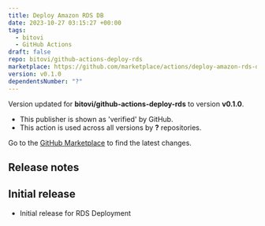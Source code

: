 ```yaml
---
title: Deploy Amazon RDS DB
date: 2023-10-27 03:15:27 +00:00
tags:
  - bitovi
  - GitHub Actions
draft: false
repo: bitovi/github-actions-deploy-rds
marketplace: https://github.com/marketplace/actions/deploy-amazon-rds-db
version: v0.1.0
dependentsNumber: "?"
---
```



Version updated for **bitovi/github-actions-deploy-rds** to version **v0.1.0**.
- This publisher is shown as 'verified' by GitHub.
- This action is used across all versions by **?** repositories.

Go to the [GitHub Marketplace](https://github.com/marketplace/actions/deploy-amazon-rds-db) to find the latest changes.

## Release notes

## Initial release

- Initial release for RDS Deployment
